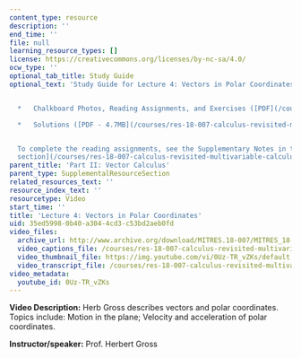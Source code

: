 ```yaml
---
content_type: resource
description: ''
end_time: ''
file: null
learning_resource_types: []
license: https://creativecommons.org/licenses/by-nc-sa/4.0/
ocw_type: ''
optional_tab_title: Study Guide
optional_text: 'Study Guide for Lecture 4: Vectors in Polar Coordinates


  *   Chalkboard Photos, Reading Assignments, and Exercises ([PDF](/courses/res-18-007-calculus-revisited-multivariable-calculus-fall-2011/resources/mitres_18_007_partii_lec04))

  *   Solutions ([PDF - 4.7MB](/courses/res-18-007-calculus-revisited-multivariable-calculus-fall-2011/resources/mitres_18_007_partii_sol04))


  To complete the reading assignments, see the Supplementary Notes in the [Study Materials
  section](/courses/res-18-007-calculus-revisited-multivariable-calculus-fall-2011/pages/study-materials).'
parent_title: 'Part II: Vector Calculus'
parent_type: SupplementalResourceSection
related_resources_text: ''
resource_index_text: ''
resourcetype: Video
start_time: ''
title: 'Lecture 4: Vectors in Polar Coordinates'
uid: 35ed5998-0b40-a304-4cd3-c53bd2aeb0fd
video_files:
  archive_url: http://www.archive.org/download/MITRES.18-007/MITRES_18-007_Part2_lec4_300k.mp4
  video_captions_file: /courses/res-18-007-calculus-revisited-multivariable-calculus-fall-2011/73239a8fe651518c990aad6f7a4a273d_0Uz-TR_vZKs.vtt
  video_thumbnail_file: https://img.youtube.com/vi/0Uz-TR_vZKs/default.jpg
  video_transcript_file: /courses/res-18-007-calculus-revisited-multivariable-calculus-fall-2011/b180aeea17353ee9db2da6ad08bb4d12_0Uz-TR_vZKs.pdf
video_metadata:
  youtube_id: 0Uz-TR_vZKs
---
```


**Video Description:** Herb Gross describes vectors and polar coordinates. Topics include: Motion in the plane; Velocity and acceleration of polar coordinates.

**Instructor/speaker:** Prof. Herbert Gross

